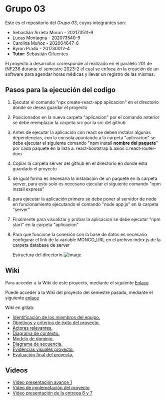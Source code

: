 # Grupo 03

Este es el repositorio del *Grupo 03*, cuyos integrantes son:

* Sebastián Arrieta Moron - 202173511-9
* Lucas Montagna - 202073540-9
* Carolina Muñoz - 202004647-6
* Byron Prado - 201730012-4
* **Tutor**: Sebastián Cifuentes

El proyecto a desarrollar corresponde al realizado en el paralelo 201 de INF236 durante el semestre 2023-2 el cual se enfoca en la creación de un software para agendar horas médicas y llevar un registro de las mismas.

## Pasos para la ejecución del codigo

1. Ejecutar el comando "npx create-react-app aplicacion" en el directorio donde se desea guardar el proyecto
2. Posicionados en la nueva carpeta "aplicacion" por el comando anterior se debe reemplazar la carpeta src por la src del github
3. Antes de ejecutar la aplicación con react se deben instalar algunas dependencias, con la consola apuntando a la carpeta "aplicacion" se debe ejecutar el siguiente comando "npm install **nombre del paquete**" por cada paquete en la lista
   a. react-bootstrap
   b.axios
   c.react-router-dom
4. Copiar la carpeta server del github en el directorio en donde esta guardado el proyecto
5. de igual forma es necesaria la instalación de un paquete en la carpeta server, para esto solo es necesario ejecutar el siguiente comando "npm install express"
6. para ejecutar la aplicación primero se debe poner al servidor de node en funcionamiento ejecutando el comando "node app.js" en la carpeta "server"
7. Finalmente para visualizar y probar la aplicacion se debe ejecutar "npm start" en la carpeta "aplicacion"
8. Para que funcione la conexión con la base de datos es necesario configurar el link de la variable MONGO_URL en el archivo index.js de la carpeta database de server

   Estructura del directorio
   ![image](https://github.com/SebaArrieta/INF225P200G3/assets/102710333/e5d003b4-6ebf-4c4e-ace8-d08bedb7b325)

## Wiki

Para acceder a la Wiki de este proyecto, mediante el siguiente [Enlace](https://github.com/SebaArrieta/INF225P200G3/wiki)

Puede acceder a la Wiki del proyecto del semestre pasado, mediante el siguiente [enlace](https://github.com/Nachops/INF236P201G12/wiki) 
 
Wiki en gitlab: 
- [Identificación de los miembros del equipo.](https://gitlab.inf.utfsm.cl/felipe.marchant/proyecto-inf236-grupo-12/-/wikis/Identificaci%C3%B3n-de-los-miembros-del-equipo)
- [Objetivos y criterios de éxito del proyecto.](https://gitlab.inf.utfsm.cl/felipe.marchant/proyecto-inf236-grupo-12/-/wikis/Objetivos-y-criterios-de-%C3%A9xito-del-proyecto)
- [Actores relevantes.](https://gitlab.inf.utfsm.cl/felipe.marchant/proyecto-inf236-grupo-12/-/wikis/Actores-Relevantes)
- [Diagrama de contexto.](https://gitlab.inf.utfsm.cl/felipe.marchant/proyecto-inf236-grupo-12/-/wikis/Diagrama-de-contexto)
- [Modelo de dominio.](https://gitlab.inf.utfsm.cl/felipe.marchant/proyecto-inf236-grupo-12/-/wikis/Modelo-de-dominio)
- [Diagrama de secuencia.](https://gitlab.inf.utfsm.cl/felipe.marchant/proyecto-inf236-grupo-12/-/wikis/Diagrama-de-secuencia)
- [Evidencias visuales proyecto.](https://gitlab.inf.utfsm.cl/felipe.marchant/proyecto-inf236-grupo-12/-/wikis/Evidencias-visuales-proyecto)
- [Evaluación final del proyecto.](https://gitlab.inf.utfsm.cl/felipe.marchant/proyecto-inf236-grupo-12/-/wikis/Evaluaci%C3%B3n-final-proyecto)

## Videos

* [Video presentación avance 1](https://youtu.be/CnrHKVUSTLQ)
* [Video de implemetación del proyecto](https://youtu.be/pNo8Co4I7ug)
* [Video presentación de la entrega 6 y 7](https://www.youtube.com/watch?v=mPdGx_NsWPk)




